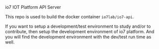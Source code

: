 io7 IOT Platform API Server

This repo is used to build the docker container `io7lab/io7-api`.

If you want to setup a development/test environment to study and/or to contribute, then setup the development environment of io7 platform. And you will find the development environment with the dev/test run time as well.